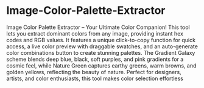 # Image-Color-Palette-Extractor
Image Color Palette Extractor – Your Ultimate Color Companion! This tool lets you extract dominant colors from any image, providing instant hex codes and RGB values. It features a unique click-to-copy function for quick access, a live color preview with draggable swatches, and an auto-generate color combinations button to create stunning palettes. The Gradient Galaxy scheme blends deep blue, black, soft purples, and pink gradients for a cosmic feel, while Nature Green captures earthy greens, warm browns, and golden yellows, reflecting the beauty of nature. Perfect for designers, artists, and color enthusiasts, this tool makes color selection effortless
